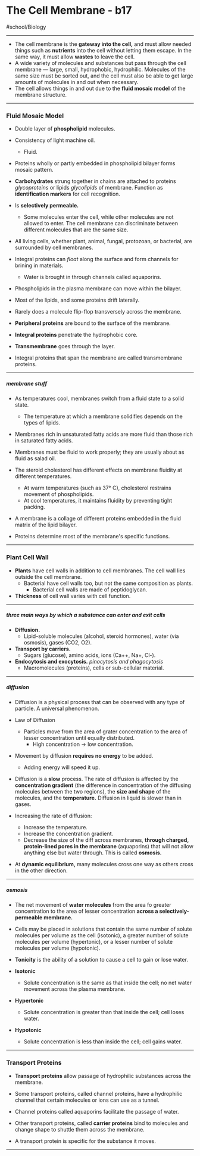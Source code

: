 # The Cell Membrane - b17
#school/Biology
- - - -
* The cell membrane is the **gateway into the cell,** and must allow needed things such as **nutrients** into the cell without letting them escape. In the same way, it must allow **wastes** to leave the cell.
* A wide variety of molecules and substances but pass through the cell membrane — large, small, hydrophobic, hydrophilic. Molecules of the same size must be sorted out, and the cell must also be able to get large amounts of molecules in and out when necessary.
* The cell allows things in and out due to the **fluid mosaic model** of the membrane structure.
- - - -
### Fluid Mosaic Model
* Double layer of **phospholipid** molecules.
* Consistency of light machine oil.
	* Fluid.
* Proteins wholly or partly embedded in phospholipid bilayer forms mosaic pattern.
* **Carbohydrates** strung together in chains are attached to proteins _glycoproteins_ or lipids _glycolipids_ of membrane. Function as **identification markers** for cell recognition.
* Is **selectively permeable.**
	* Some molecules enter the cell, while other molecules are not allowed to enter. The cell membrane can discriminate between different molecules that are the same size.
* All living cells, whether plant, animal, fungal, protozoan, or bacterial, are surrounded by cell membranes.

* Integral proteins can _float_ along the surface and form channels for brining in materials.
	* Water is brought in through channels called aquaporins.
* Phospholipids in the plasma membrane can move within the bilayer.
* Most of the lipids, and some proteins drift laterally.
* Rarely does a molecule flip-flop transversely across the membrane.

* **Peripheral proteins** are bound to the surface of the membrane.
* **Integral proteins** penetrate the hydrophobic core.
* **Transmembrane** goes through the layer.
* Integral proteins that span the membrane are called transmembrane proteins.

- - - -
##### membrane stuff
* As temperatures cool, membranes switch from a fluid state to a solid state.
	* The temperature at which a membrane solidifies depends on the types of lipids.
* Membranes rich in unsaturated fatty acids are more fluid than those rich in saturated fatty acids.
* Membranes must be fluid to work properly; they are usually about as fluid as salad oil.

* The steroid cholesterol has different effects on membrane fluidity at different temperatures.
	* At warm temperatures (such as 37° C), cholesterol restrains movement of phospholipids.
	* At cool temperatures, it maintains fluidity by preventing tight packing.

* A membrane is a collage of different proteins embedded in the fluid matrix of the lipid bilayer.
* Proteins determine most of the membrane's specific functions.
- - - -
### Plant Cell Wall
* **Plants** have cell walls in addition to cell membranes. The cell wall lies outside the cell membrane.
	* Bacterial have cell walls too, but not the same composition as plants.
		* Bacterial cell walls are made of peptidoglycan.
* **Thickness** of cell wall varies with cell function.
- - - -
##### three main ways by which a substance can enter and exit cells
* **Diffusion.**
	* Lipid-soluble molecules (alcohol, steroid hormones), water (via osmosis), gases (CO2, O2).
* **Transport by carriers.**
	* Sugars (glucose), amino acids, ions (Ca++, Na+, Cl-).
* **Endocytosis and exocytosis.** _pinocytosis and phagocytosis_
	* Macromolecules (proteins), cells or sub-cellular material.
- - - -
##### diffusion
* Diffusion is a physical process that can be observed with any type of particle. A universal phenomenon.
* Law of Diffusion
	* Particles move from the area of grater concentration to the area of lesser concentration until equally distributed.
		* High concentration -> low concentration.
* Movement by diffusion **requires no energy** to be added.
	* Adding energy will speed it up.
* Diffusion is a **slow** process. The rate of diffusion is affected by the **concentration gradient** (the difference in concentration of the diffusing molecules between the two regions), the **size and shape** of the molecules, and the **temperature.** Diffusion in liquid is slower than in gases.

* Increasing the rate of diffusion:
	* Increase the temperature.
	* Increase the concentration gradient.
	* Decrease the size of the diff across membranes, **through charged, protein-lined pores in the membrane** (aquaporins) that will not allow anything else but water through. This is called **osmosis.**

* At **dynamic equilibrium,** many molecules cross one way as others cross in the other direction.
- - - -
##### osmosis
* The net movement of **water molecules** from the area fo greater concentration to the area of lesser concentration **across a selectively-permeable membrane.**
* Cells may be placed in solutions that contain the same number of solute molecules per volume as the cell (isotonic), a greater number of solute molecules per volume (hypertonic), or a lesser number of solute molecules per volume (hypotonic).

* **Tonicity** is the ability of a solution to cause a cell to gain or lose water.
* **Isotonic**
	* Solute concentration is the same as that inside the cell; no net water movement across the plasma membrane.
* **Hypertonic**
	* Solute concentration is greater than that inside the cell; cell loses water.
* **Hypotonic**
	* Solute concentration is less than inside the cell; cell gains water.
- - - -
### Transport Proteins
* **Transport proteins** allow passage of hydrophilic substances across the membrane.
* Some transport proteins, called channel proteins, have a hydrophilic channel that certain molecules or ions can use as a tunnel.
* Channel proteins called aquaporins facilitate the passage of water.

* Other transport proteins, called **carrier proteins** bind to molecules and change shape to shuttle them across the membrane.
* A transport protein is specific for the substance it moves.
- - - -
